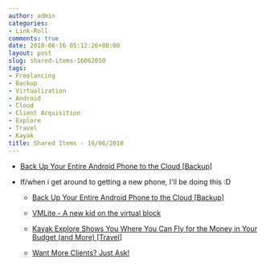```yaml
---
author: admin
categories:
- Link-Roll
comments: true
date: 2010-06-16 05:12:26+00:00
layout: post
slug: shared-items-16062010
tags:
- Freelancing
- Backup
- Virtualization
- Android
- Cloud
- Client Acquisition
- Explore
- Travel
- Kayak
title: Shared Items - 16/06/2010
---
```



  * [Back Up Your Entire Android Phone to the Cloud [Backup]](http://feeds.gawker.com/~r/lifehacker/full/~3/2QGkzdXHEk4/back-up-your-entire-android-phone-to-the-cloud)

- If/when i get around to getting a new phone, I'll be doing this :D
  * [Back Up Your Entire Android Phone to the Cloud [Backup]](http://feeds.gawker.com/~r/lifehacker/full/~3/2QGkzdXHEk4/back-up-your-entire-android-phone-to-the-cloud)


  * [VMLite - A new kid on the virtual block](http://www.dedoimedo.com/computers/vmlite.html)


  * [Kayak Explore Shows You Where You Can Fly for the Money in Your Budget (and More) [Travel]](http://feeds.gawker.com/~r/lifehacker/full/~3/xMHI8oR7dEY/kayak-explore-tells-you-where-you-can-fly-with-the-money-in-your-budget-and-more)


  * [Want More Clients? Just Ask!](http://feedproxy.google.com/~r/FreelanceSwitch/~3/WSN4rcua4r8/)
